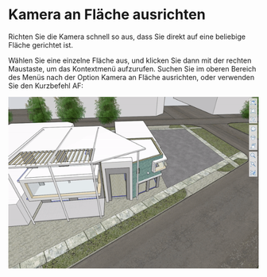 # Kamera an Fläche ausrichten

Richten Sie die Kamera schnell so aus, dass Sie direkt auf eine beliebige Fläche gerichtet ist.

Wählen Sie eine einzelne Fläche aus, und klicken Sie dann mit der rechten Maustaste, um das Kontextmenü aufzurufen. Suchen Sie im oberen Bereich des Menüs nach der Option Kamera an Fläche ausrichten, oder verwenden Sie den Kurzbefehl AF:

![](../.gitbook/assets/alignwithface.gif)
